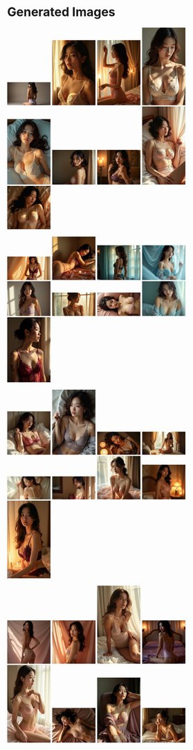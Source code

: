 # Generated Images



<img src="2025_07_11_01.webp" width="100"/> <img src="2025_07_11_02.webp" width="100"/> <img src="2025_07_11_03.webp" width="100"/> <img src="2025_07_11_04.webp" width="100"/> <img src="2025_07_11_05.webp" width="100"/> <img src="2025_07_11_06.webp" width="100"/> <img src="2025_07_11_07.webp" width="100"/> <img src="2025_07_11_08.webp" width="100"/> <img src="2025_07_11_09.webp" width="100"/>

<img src="2025_07_11_10.webp" width="100"/> <img src="2025_07_11_11.webp" width="100"/> <img src="2025_07_11_12.webp" width="100"/> <img src="2025_07_11_13.webp" width="100"/> <img src="2025_07_11_14.webp" width="100"/> <img src="2025_07_11_15.webp" width="100"/> <img src="2025_07_11_16.webp" width="100"/> <img src="2025_07_11_17.webp" width="100"/> <img src="2025_07_11_18.webp" width="100"/>

<img src="2025_07_11_19.webp" width="100"/> <img src="2025_07_11_20.webp" width="100"/> <img src="2025_07_11_21.webp" width="100"/> <img src="2025_07_11_22.webp" width="100"/> <img src="2025_07_11_23.webp" width="100"/> <img src="2025_07_11_24.webp" width="100"/> <img src="2025_07_11_25.webp" width="100"/> <img src="2025_07_11_26.webp" width="100"/> <img src="2025_07_11_27.webp" width="100"/>

<img src="2025_07_11_28.webp" width="100"/> <img src="2025_07_11_29.webp" width="100"/> <img src="2025_07_11_30.webp" width="100"/> <img src="2025_07_11_31.webp" width="100"/> <img src="2025_07_11_32.webp" width="100"/> <img src="2025_07_11_33.webp" width="100"/> <img src="2025_07_11_34.webp" width="100"/> <img src="2025_07_11_35.webp" width="100"/>